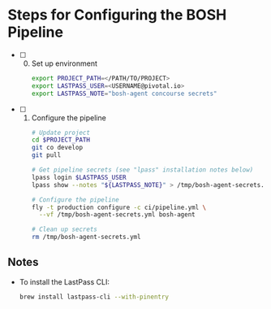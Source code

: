 # Steps for Configuring the BOSH Pipeline

- [ ] 0. Set up environment
      ``` bash
      export PROJECT_PATH=</PATH/TO/PROJECT>
      export LASTPASS_USER=<USERNAME@pivotal.io>
      export LASTPASS_NOTE="bosh-agent concourse secrets"
      ```
- [ ] 1. Configure the pipeline
      ``` bash
      # Update project
      cd $PROJECT_PATH
      git co develop
      git pull

      # Get pipeline secrets (see "lpass" installation notes below)
      lpass login $LASTPASS_USER
      lpass show --notes "${LASTPASS_NOTE}" > /tmp/bosh-agent-secrets.yml

      # Configure the pipeline
      fly -t production configure -c ci/pipeline.yml \
        --vf /tmp/bosh-agent-secrets.yml bosh-agent

      # Clean up secrets
      rm /tmp/bosh-agent-secrets.yml
      ```

## Notes

- To install the LastPass CLI:
  ``` bash
  brew install lastpass-cli --with-pinentry
  ```
